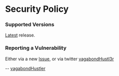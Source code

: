 # Security Policy

### Supported Versions

[Latest](https://github.com/vagabondHustler/SubSearch/releases/latest) release.

### Reporting a Vulnerability

Either via a new [Issue](https://github.com/vagabondHustler/SubSearch/pulls), or via twitter [vagabondHustl3r](https://twitter.com/vagabondHustl3r)

-- [vagabondHustler](https://github.com/vagabondHustler)
